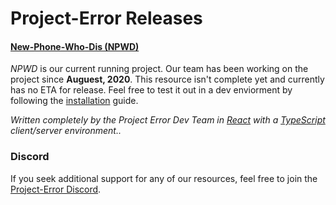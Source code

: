 # Project-Error Releases

#### [New-Phone-Who-Dis (NPWD)](https://github.com/project-error/new-phone-who-dis)
*NPWD* is our current running project. Our team has been working on the project since **Auguest, 2020**. 
This resource isn't complete yet and currently has no ETA for release. Feel free to test it out in a dev enviorment by following the [installation](npwd/home?id=installation-steps) guide.

*Written completely by the Project Error Dev Team in [React](https://reactjs.org/) with a [TypeScript](https://www.typescriptlang.org/) client/server environment..*

### Discord
If you seek additional support for any of our resources, feel free to join the [Project-Error Discord](https://discord.gg/HYwBjTbAY5).

